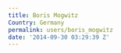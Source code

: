 ```yaml
---
title: Boris Mogwitz
Country: Germany
permalink: users/boris_mogwitz
date: '2014-09-30 03:29:39 Z'
---
```


